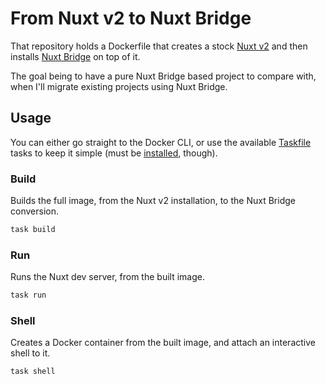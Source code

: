 # From Nuxt v2 to Nuxt Bridge

That repository holds a Dockerfile that creates a stock [Nuxt v2](https://nuxtjs.org/fr/docs/get-started/installation/) and then installs [Nuxt Bridge](https://v3.nuxtjs.org/getting-started/bridge/) on top of it.

The goal being to have a pure Nuxt Bridge based project to compare with, when I'll migrate existing projects using Nuxt Bridge.

## Usage

You can either go straight to the Docker CLI, or use the available [Taskfile](https://taskfile.dev) tasks to keep it simple (must be [installed](https://taskfile.dev/#/installation), though).

### Build

Builds the full image, from the Nuxt v2 installation, to the Nuxt Bridge conversion.

```sh
task build
```

### Run

Runs the Nuxt dev server, from the built image.

```sh
task run
```

### Shell

Creates a Docker container from the built image, and attach an interactive shell to it.

```sh
task shell
```

